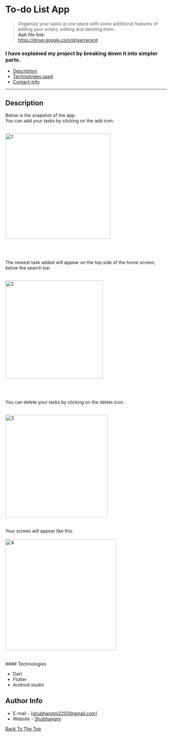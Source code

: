 # To-do List App
> Orgainize your tasks at one place with some additional features of adding your avtars, editing and deleting them.<br>
<b>Apk file link:</b><br>
https://drive.google.com/drive/recent

### I have explained my project by breaking down it into simpler parts. 

- [Description](#description)
- [Technologies used](#technologies)
- [Contact-info](#author-info)

---

## Description 
Below is the snapshot of the app:<br>
You can add your tasks by clicking on the add icon.<br><br>

<img width="328" alt="1" src="https://user-images.githubusercontent.com/88343647/224933332-5faa836e-b42e-4a80-a18a-2e2f94eb2bc1.png">



<br><br><br>
The newest task added will appear on the top side of the home screen, below the search bar.
 <br><br>



<img width="305" alt="2" src="https://user-images.githubusercontent.com/88343647/224936446-9410e429-4ba2-447d-ae30-0157c58515e1.png">

<br><br><br>
You can delete your tasks by clicking on the delete icon.
<br><br>



<img width="319" alt="3" src="https://user-images.githubusercontent.com/88343647/224937139-61c9aefd-f1fe-402d-b9ee-691e294dcb93.png">
<br><br><br>
Your screen will appear like this.<br><br>

<img width="346" alt="4" src="https://user-images.githubusercontent.com/88343647/224938869-d07f9dc7-7816-40bc-a7f0-c011374a3133.png">
<br><br><br>
#### Technologies

- Dart
- Flutter
- Andriod studio



## Author Info

- E-mail - [shubhangini2203@gmail.com]
- Website - [Shubhangini](https://62988a84130dd177a6a2332b--stately-crostata-24e520.netlify.app/)

[Back To The Top](#read-me-template)
